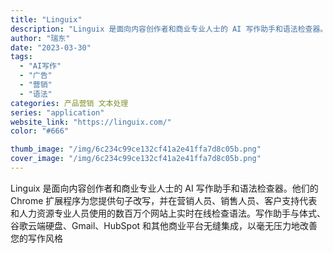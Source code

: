 ```yaml
---
title: "Linguix"
description: "Linguix 是面向内容创作者和商业专业人士的 AI 写作助手和语法检查器。他们的 Chrome 扩展程序为您提供句子"
author: "瑞东"
date: "2023-03-30"
tags:
  - "AI写作"
  - "广告"
  - "营销"
  - "语法"
categories: 产品营销 文本处理
series: "application"
website_link: "https://linguix.com/"
color: "#666"

thumb_image: "/img/6c234c99ce132cf41a2e41ffa7d8c05b.png"
cover_image: "/img/6c234c99ce132cf41a2e41ffa7d8c05b.png"
---
```


Linguix 是面向内容创作者和商业专业人士的 AI 写作助手和语法检查器。他们的 Chrome 扩展程序为您提供句子改写，并在营销人员、销售人员、客户支持代表和人力资源专业人员使用的数百万个网站上实时在线检查语法。写作助手与体式、谷歌云端硬盘、Gmail、HubSpot 和其他商业平台无缝集成，以毫无压力地改善您的写作风格